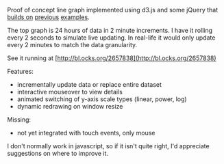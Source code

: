 Proof of concept line graph implemented using d3.js and some jQuery that [builds on](http://bl.ocks.org/1148374) [previous](http://bl.ocks.org/2579619) [examples](http://bl.ocks.org/2580640).

The top graph is 24 hours of data in 2 minute increments. I have it rolling every 2 seconds to simulate live updating. In real-life it would only update every 2 minutes to match the data granularity.

See it running at [http://bl.ocks.org/2657838](http://bl.ocks.org/2657838)

Features:

* incrementally update data or replace entire dataset
* interactive mouseover to view details
* animated switching of y-axis scale types (linear, power, log)
* dynamic redrawing on window resize

Missing:

* not yet integrated with touch events, only mouse

I don't normally work in javascript, so if it isn't quite right, I'd appreciate suggestions on where to improve it.